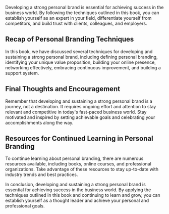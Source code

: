 
Developing a strong personal brand is essential for achieving success in the business world. By following the techniques outlined in this book, you can establish yourself as an expert in your field, differentiate yourself from competitors, and build trust with clients, colleagues, and employers.

Recap of Personal Branding Techniques
-------------------------------------

In this book, we have discussed several techniques for developing and sustaining a strong personal brand, including defining personal branding, identifying your unique value proposition, building your online presence, networking effectively, embracing continuous improvement, and building a support system.

Final Thoughts and Encouragement
--------------------------------

Remember that developing and sustaining a strong personal brand is a journey, not a destination. It requires ongoing effort and attention to stay relevant and competitive in today's fast-paced business world. Stay motivated and inspired by setting achievable goals and celebrating your accomplishments along the way.

Resources for Continued Learning in Personal Branding
-----------------------------------------------------

To continue learning about personal branding, there are numerous resources available, including books, online courses, and professional organizations. Take advantage of these resources to stay up-to-date with industry trends and best practices.

In conclusion, developing and sustaining a strong personal brand is essential for achieving success in the business world. By applying the techniques outlined in this book and continuing to learn and grow, you can establish yourself as a thought leader and achieve your personal and professional goals.

